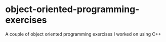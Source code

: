 # object-oriented-programming-exercises
A couple of object oriented programming exercises I worked on using C++
